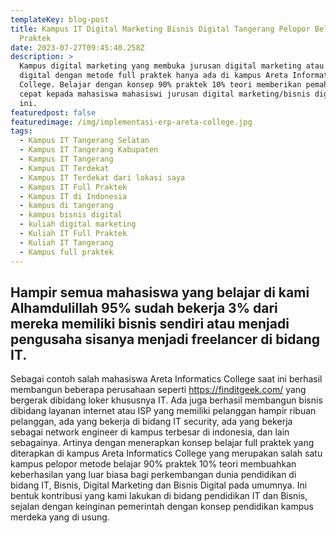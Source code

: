 ```yaml
---
templateKey: blog-post
title: Kampus IT Digital Marketing Bisnis Digital Tangerang Pelopor Belajar Full
  Praktek
date: 2023-07-27T09:45:40.258Z
description: >
  Kampus digital marketing yang membuka jurusan digital marketing atau bisnis
  digital dengan metode full praktek hanya ada di kampus Areta Informatics
  College. Belajar dengan konsep 90% praktek 10% teori memberikan pemahaman yang
  cepat kepada mahasiswa mahasiswi jurusan digital marketing/bisnis digital
  ini. 
featuredpost: false
featuredimage: /img/implementasi-erp-areta-college.jpg
tags:
  - Kampus IT Tangerang Selatan
  - Kampus IT Tangerang Kabupaten
  - Kampus IT Tangerang
  - Kampus IT Terdekat
  - Kampus IT Terdekat dari lokasi saya
  - Kampus IT Full Praktek
  - Kampus IT di Indonesia
  - kampus di tangerang
  - kampus bisnis digital
  - kuliah digital marketing
  - Kuliah IT Full Praktek
  - Kuliah IT Tangerang
  - Kampus full praktek
---
```

## Hampir semua mahasiswa yang belajar di kami Alhamdulillah 95% sudah bekerja 3% dari mereka memiliki bisnis sendiri atau menjadi pengusaha sisanya menjadi freelancer di bidang IT.

Sebagai contoh salah mahasiswa Areta Informatics College saat ini berhasil membangun beberapa perusahaan seperti https://finditgeek.com/ yang bergerak dibidang loker khususnya IT. Ada juga berhasil membangun bisnis dibidang layanan internet atau ISP yang memiliki pelanggan hampir ribuan pelanggan, ada yang bekerja di bidang IT security, ada yang bekerja sebagai network engineer di kampus terbesar di indonesia, dan lain sebagainya.
Artinya dengan menerapkan konsep belajar full praktek yang diterapkan di kampus Areta Informatics College yang merupakan salah satu kampus pelopor metode belajar 90% praktek 10% teori membuahkan keberhasilan yang luar biasa bagi perkembangan dunia pendidikan di bidang IT, Bisnis, Digital Marketing dan Bisnis Digital pada umumnya.
Ini bentuk kontribusi yang kami lakukan di bidang pendidikan IT dan Bisnis, sejalan dengan keinginan pemerintah dengan konsep pendidikan kampus merdeka yang di usung.